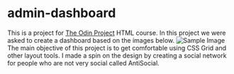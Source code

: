 # admin-dashboard
This is a project for [The Odin Project](https://www.theodinproject.com/) HTML course.
In this project we were asked to create a dashboard based on the images below.
![Sample Image](https://cdn.statically.io/gh/TheOdinProject/curriculum/main/html_css/grid-lessons/project-dashboard/dashboard-project.png)
The main objective of this project is to get comfortable using CSS Grid and other layout tools.
I made a spin on the design by creating a social network for people who are not very social called AntiSocial.